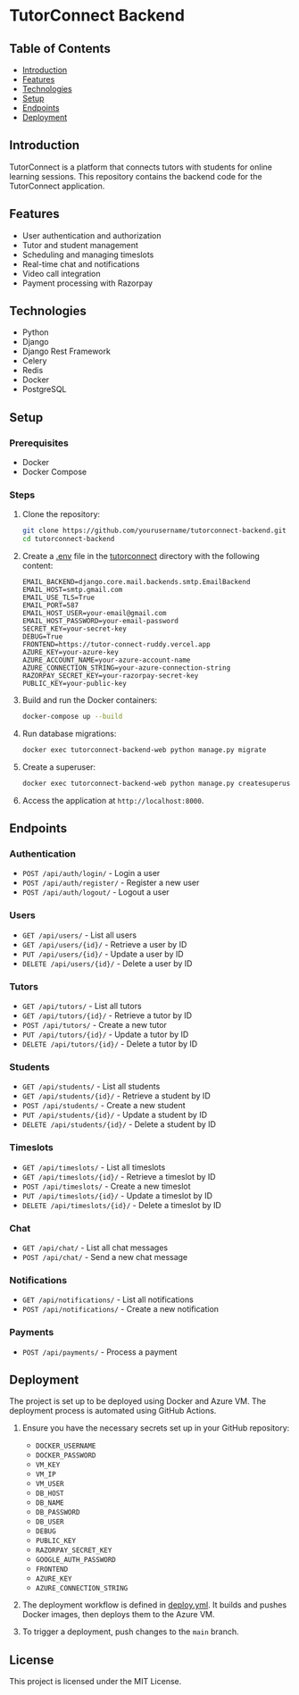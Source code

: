 # TutorConnect Backend

## Table of Contents

- [Introduction](#introduction)
- [Features](#features)
- [Technologies](#technologies)
- [Setup](#setup)
- [Endpoints](#endpoints)
- [Deployment](#deployment)

## Introduction

TutorConnect is a platform that connects tutors with students for online learning sessions. This repository contains the backend code for the TutorConnect application.

## Features

- User authentication and authorization
- Tutor and student management
- Scheduling and managing timeslots
- Real-time chat and notifications
- Video call integration
- Payment processing with Razorpay

## Technologies

- Python
- Django
- Django Rest Framework
- Celery
- Redis
- Docker
- PostgreSQL

## Setup

### Prerequisites

- Docker
- Docker Compose

### Steps

1. Clone the repository:

   ```sh
   git clone https://github.com/yourusername/tutorconnect-backend.git
   cd tutorconnect-backend
   ```

2. Create a [.env](http://_vscodecontentref_/1) file in the [tutorconnect](http://_vscodecontentref_/2) directory with the following content:

   ```env
   EMAIL_BACKEND=django.core.mail.backends.smtp.EmailBackend
   EMAIL_HOST=smtp.gmail.com
   EMAIL_USE_TLS=True
   EMAIL_PORT=587
   EMAIL_HOST_USER=your-email@gmail.com
   EMAIL_HOST_PASSWORD=your-email-password
   SECRET_KEY=your-secret-key
   DEBUG=True
   FRONTEND=https://tutor-connect-ruddy.vercel.app
   AZURE_KEY=your-azure-key
   AZURE_ACCOUNT_NAME=your-azure-account-name
   AZURE_CONNECTION_STRING=your-azure-connection-string
   RAZORPAY_SECRET_KEY=your-razorpay-secret-key
   PUBLIC_KEY=your-public-key
   ```

3. Build and run the Docker containers:

   ```sh
   docker-compose up --build
   ```

4. Run database migrations:

   ```sh
   docker exec tutorconnect-backend-web python manage.py migrate
   ```

5. Create a superuser:

   ```sh
   docker exec tutorconnect-backend-web python manage.py createsuperuser
   ```

6. Access the application at `http://localhost:8000`.

## Endpoints

### Authentication

- `POST /api/auth/login/` - Login a user
- `POST /api/auth/register/` - Register a new user
- `POST /api/auth/logout/` - Logout a user

### Users

- `GET /api/users/` - List all users
- `GET /api/users/{id}/` - Retrieve a user by ID
- `PUT /api/users/{id}/` - Update a user by ID
- `DELETE /api/users/{id}/` - Delete a user by ID

### Tutors

- `GET /api/tutors/` - List all tutors
- `GET /api/tutors/{id}/` - Retrieve a tutor by ID
- `POST /api/tutors/` - Create a new tutor
- `PUT /api/tutors/{id}/` - Update a tutor by ID
- `DELETE /api/tutors/{id}/` - Delete a tutor by ID

### Students

- `GET /api/students/` - List all students
- `GET /api/students/{id}/` - Retrieve a student by ID
- `POST /api/students/` - Create a new student
- `PUT /api/students/{id}/` - Update a student by ID
- `DELETE /api/students/{id}/` - Delete a student by ID

### Timeslots

- `GET /api/timeslots/` - List all timeslots
- `GET /api/timeslots/{id}/` - Retrieve a timeslot by ID
- `POST /api/timeslots/` - Create a new timeslot
- `PUT /api/timeslots/{id}/` - Update a timeslot by ID
- `DELETE /api/timeslots/{id}/` - Delete a timeslot by ID

### Chat

- `GET /api/chat/` - List all chat messages
- `POST /api/chat/` - Send a new chat message

### Notifications

- `GET /api/notifications/` - List all notifications
- `POST /api/notifications/` - Create a new notification

### Payments

- `POST /api/payments/` - Process a payment

## Deployment

The project is set up to be deployed using Docker and Azure VM. The deployment process is automated using GitHub Actions.

1. Ensure you have the necessary secrets set up in your GitHub repository:

   - `DOCKER_USERNAME`
   - `DOCKER_PASSWORD`
   - `VM_KEY`
   - `VM_IP`
   - `VM_USER`
   - `DB_HOST`
   - `DB_NAME`
   - `DB_PASSWORD`
   - `DB_USER`
   - `DEBUG`
   - `PUBLIC_KEY`
   - `RAZORPAY_SECRET_KEY`
   - `GOOGLE_AUTH_PASSWORD`
   - `FRONTEND`
   - `AZURE_KEY`
   - `AZURE_CONNECTION_STRING`

2. The deployment workflow is defined in [deploy.yml](http://_vscodecontentref_/3). It builds and pushes Docker images, then deploys them to the Azure VM.

3. To trigger a deployment, push changes to the `main` branch.

## License

This project is licensed under the MIT License.
